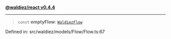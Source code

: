 [**@waldiez/react v0.4.4**](../../README.md)

***

> `const` **emptyFlow**: [`WaldiezFlow`](../classes/WaldiezFlow.md)

Defined in: src/waldiez/models/Flow/Flow.ts:67

